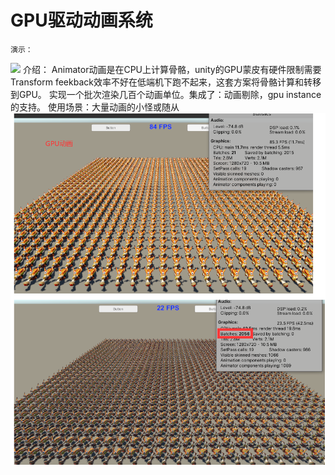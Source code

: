 # GPU驱动动画系统
    演示：
![](_res/gpu%E5%8A%A8%E7%94%BB.gif)
介绍：
Animator动画是在CPU上计算骨骼，unity的GPU蒙皮有硬件限制需要Transform feekback效率不好在低端机下跑不起来，这套方案将骨骼计算和转移到GPU。
实现一个批次渲染几百个动画单位。集成了：动画剔除，gpu instance的支持。
使用场景：大量动画的小怪或随从
![Alt text](_res/1.png)

